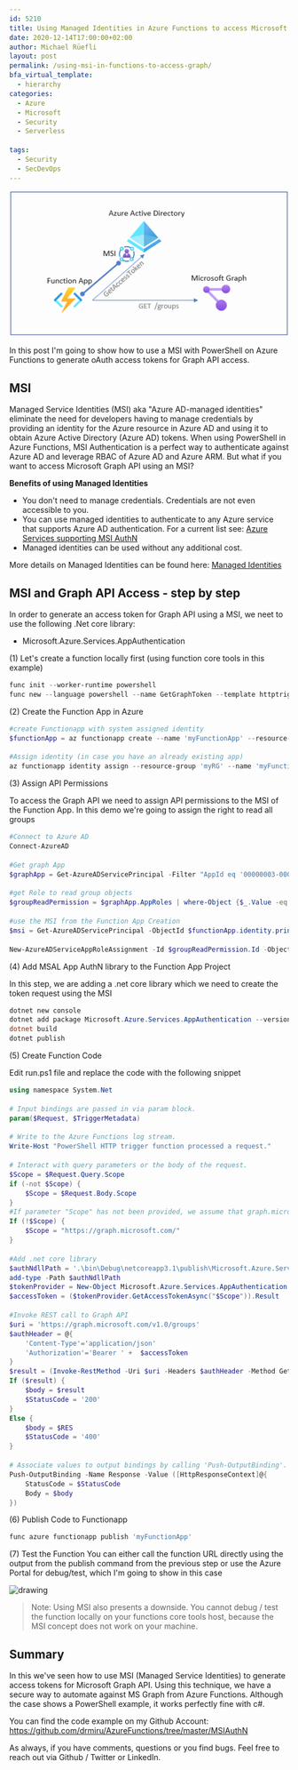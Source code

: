 ```yaml
---
id: 5210
title: Using Managed Identities in Azure Functions to access Microsoft Graph API
date: 2020-12-14T17:00:00+02:00
author: Michael Rüefli
layout: post
permalink: /using-msi-in-functions-to-access-graph/
bfa_virtual_template:
  - hierarchy
categories:
  - Azure
  - Microsoft
  - Security
  - Serverless

tags:
  - Security
  - SecDevOps
---
```

<span style="text-align:center">![](../images/2020/func_graph_with_msi.png)</span>

In this post I'm going to show how to use a MSI with PowerShell on Azure Functions to generate oAuth access tokens for Graph API access.

## MSI
Managed Service Identities (MSI) aka "Azure AD-managed identities" eliminate the need for developers having to manage credentials by providing an identity for the Azure resource in Azure AD and using it to obtain Azure Active Directory (Azure AD) tokens. 
When using PowerShell in Azure Functions, MSI Authentication is a perfect way to authenticate against Azure AD and leverage RBAC of Azure AD and Azure ARM. But what if you want to access Microsoft Graph API using an MSI?

<b>Benefits of using Managed Identities</b>

- You don't need to manage credentials. Credentials are not even accessible to you.
- You can use managed identities to authenticate to any Azure service that supports Azure AD authentication. For a current list see: [Azure Services supporting MSI AuthN](https://docs.microsoft.com/en-us/azure/active-directory/managed-identities-azure-resources/services-support-managed-identities)
- Managed identities can be used without any additional cost.

More details on Managed Identities can be found here:
[Managed Identities](https://docs.microsoft.com/en-us/azure/active-directory/managed-identities-azure-resources/overview)

## MSI and Graph API Access - step by step
In order to generate an access token for Graph API using a MSI, we neet to use the following .Net core library:
- Microsoft.Azure.Services.AppAuthentication

(1) Let's create a function locally first (using function core tools in this example)
```PowerShell
func init --worker-runtime powershell
func new --language powershell --name GetGraphToken --template httptrigger
```
(2) Create the Function App in Azure

```PowerShell
#create Functionapp with system assigned identity
$functionApp = az functionapp create --name 'myFunctionApp' --resource-group 'myRG' --storage-account 'myStorage12345' --os-type Windows --runtime powershell --runtime-version 7.0 --consumption-plan-location westeurope --functions-version 3 --assign-identity | convertfrom-json

#Assign identity (in case you have an already existing app)
az functionapp identity assign --resource-group 'myRG' --name 'myFunctionApp'
```
(3) Assign API Permissions

To access the Graph API we need to assign API permissions to the MSI of the Function App. In this demo we're going to assign the right to read all groups

```PowerShell
#Connect to Azure AD
Connect-AzureAD

#Get graph App
$graphApp = Get-AzureADServicePrincipal -Filter "AppId eq '00000003-0000-0000-c000-000000000000'"

#get Role to read group objects
$groupReadPermission = $graphApp.AppRoles | where-Object {$_.Value -eq "Group.Read.All"}

#use the MSI from the Function App Creation
$msi = Get-AzureADServicePrincipal -ObjectId $functionApp.identity.principalId

New-AzureADServiceAppRoleAssignment -Id $groupReadPermission.Id -ObjectId $msi.ObjectId -PrincipalId $msi.ObjectId -ResourceId $graphApp.ObjectId
```

(4) Add MSAL App AuthN library to the Function App Project

In this step, we are adding a .net core library which we need to create the token request using the MSI

```PowerShell
dotnet new console
dotnet add package Microsoft.Azure.Services.AppAuthentication --version 1.6.0
dotnet build
dotnet publish
```

(5) Create Function Code

Edit run.ps1 file and replace the code with the following snippet

```PowerShell
using namespace System.Net

# Input bindings are passed in via param block.
param($Request, $TriggerMetadata)

# Write to the Azure Functions log stream.
Write-Host "PowerShell HTTP trigger function processed a request."

# Interact with query parameters or the body of the request.
$Scope = $Request.Query.Scope
if (-not $Scope) {
    $Scope = $Request.Body.Scope
}
#If parameter "Scope" has not been provided, we assume that graph.microsoft.com is the target resource
If (!$Scope) {
    $Scope = "https://graph.microsoft.com/"
}

#Add .net core library
$authNdllPath = '.\bin\Debug\netcoreapp3.1\publish\Microsoft.Azure.Services.AppAuthentication.dll'
add-type -Path $authNdllPath
$tokenProvider = New-Object Microsoft.Azure.Services.AppAuthentication.AzureServiceTokenProvider('')
$accessToken = ($tokenProvider.GetAccessTokenAsync("$Scope")).Result

#Invoke REST call to Graph API
$uri = 'https://graph.microsoft.com/v1.0/groups'
$authHeader = @{
    'Content-Type'='application/json'
    'Authorization'='Bearer ' +  $accessToken
}
$result = (Invoke-RestMethod -Uri $uri -Headers $authHeader -Method Get -ResponseHeadersVariable RES).value
If ($result) {
    $body = $result
    $StatusCode = '200'
}
Else {
    $body = $RES
    $StatusCode = '400'
}

# Associate values to output bindings by calling 'Push-OutputBinding'.
Push-OutputBinding -Name Response -Value ([HttpResponseContext]@{
    StatusCode = $StatusCode
    Body = $body
})

```

(6) Publish Code to Functionapp
 
```PowerShell
func azure functionapp publish 'myFunctionApp'
```

(7) Test the Function
You can either call the function URL directly using the output from the publish command from the previous step or use the Azure Portal for debug/test, which I'm going to show in this case

<img src="../images/2020/msifunctiontest.gif" alt="drawing" width="1024"/>

> Note: Using MSI also presents a downside. You cannot debug / test the function locally on your functions core tools host, because the MSI concept does not work on your machine.


## Summary

In this we've seen how to use MSI (Managed Service Identities) to generate access tokens for Microsoft Graph API. Using this technique, we have a secure way to automate against MS Graph from Azure Functions. Although the case shows a PowerShell example, it works perfectly fine with c#.

You can find the code example on my Github Account:
https://github.com/drmiru/AzureFunctions/tree/master/MSIAuthN

As always, if you have comments, questions or you find bugs. Feel free to reach out via Github / Twitter or LinkedIn.
